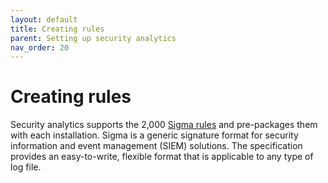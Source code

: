 ```yaml
---
layout: default
title: Creating rules
parent: Setting up security analytics
nav_order: 20
---
```


# Creating rules

Security analytics supports the 2,000 [Sigma rules](https://github.com/SigmaHQ/sigma) and pre-packages them with each installation. Sigma is a generic signature format for security information and event management (SIEM) solutions. The specification provides an easy-to-write, flexible format that is applicable to any type of log file. 



